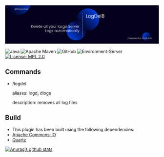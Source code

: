 ![banner](https://raw.githubusercontent.com/PokeMichele/LogDel8/main/readme-banner.png)

![Java](https://img.shields.io/badge/java-%23ED8B00.svg?style=for-the-badge&logo=java&logoColor=white)
![Apache Maven](https://img.shields.io/badge/Apache%20Maven-C71A36?style=for-the-badge&logo=Apache%20Maven&logoColor=white)
![GitHub](https://img.shields.io/badge/github-%23121011.svg?style=for-the-badge&logo=github&logoColor=white)
![Environment-Server](https://img.shields.io/badge/environment-server-orangered?style=flat-square)
[![License: MPL 2.0](https://img.shields.io/badge/License-MPL_2.0-brightgreen.svg)](https://opensource.org/licenses/MPL-2.0)

## Commands
- /logdel

  aliases: logd, dlogs

  description: removes all log files

## Build
- This plugin has been built using the following dependencies:
 - [Apache Commons-IO](https://commons.apache.org/proper/commons-io/ "Apache Commons-IO")
 - [Quartz](http://www.quartz-scheduler.org/ "Quartz")

[![Anurag’s github stats](https://github-readme-stats.vercel.app/api?username=PokeMichele)](https://github.com/PokeMichele)
